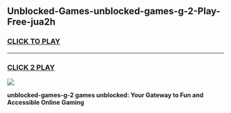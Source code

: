 
## Unblocked-Games-unblocked-games-g-2-Play-Free-jua2h
<h3>
<a href="https://premium76.site?title=unblocked-games-g-2&ref=10A">CLICK TO PLAY</a></h3>
<hr>

<h3>
<a href="https://premium76.site?title=unblocked-games-g-2&ref=10A">CLICK 2 PLAY</a>
  
</h3>

<a href="https://premium76.site?title=unblocked-games-g-2&ref=10A"><img src="https://clearcache.store/games.png"></a>


**unblocked-games-g-2 games unblocked: Your Gateway to Fun and Accessible Online Gaming**
